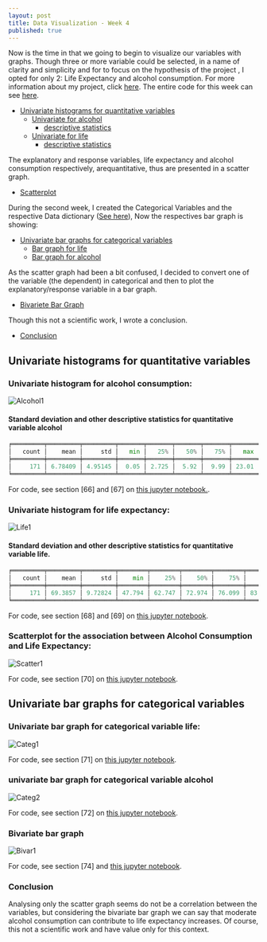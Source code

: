 ```yaml
---
layout: post
title: Data Visualization - Week 4
published: true
---
```


Now is the time in that we going to begin to visualize our variables with graphs.
Though three or more variable could be selected, in a name of clarity and simplicity and for to focus on the hypothesis of the project , I opted for only 2: Life Expectancy and alcohol consumption. For more information about my project, click [here](https://sidon.github.io/data-visualization-week1/).
The entire code for this week can see [here](https://github.com/Sidon/Sidon.github.io/blob/master/_posts/submitw4.ipynb).

+ [Univariate histograms for quantitative variables](#univar1)
  + [Univariate for alcohol ](#univar1)
    + [descriptive statistics](#desc1)
  + [Univariate for life](#univar2)
    + [descriptive statistics](#desc2)

The explanatory and response variables, life expectancy and alcohol consumption respectively, arequantitative, thus are presented in a scatter graph.

+ [Scatterplot ](#scatter1)

During the second week, I created the Categorical Variables and the respective Data dictionary ([See here](https://sidon.github.io/data-visualization-week3/#categorical)), Now the respectives bar graph is showing:

+ [Univariate bar graphs for categorical variables](#barqt)
  + [Bar graph for life](#categ_life)
  + [Bar graph for alcohol](#categ_alcohol)

As the scatter graph had been a bit confused, I decided to convert one of the variable (the dependent) in categorical and then to plot the explanatory/response variable in a bar graph.

+ [Bivariete Bar Graph](#bivar)

Though this not a scientific work, I wrote a conclusion.

+ [Conclusion](#conclusion)

## <a name = "histqt"></a>Univariate histograms for quantitative variables

### <a name = "univar1"></a>Univariate histogram for alcohol consumption:

![Alcohol1](/images/unialcohol1.png)

#### <a name = "desc1"></a>Standard deviation and other descriptive statistics for quantitative variable alcohol

```python
╒═════════╤═════════╤═════════╤═══════╤═══════╤═══════╤═══════╤═══════╕
│   count │    mean │     std │   min │   25% │   50% │   75% │   max │
╞═════════╪═════════╪═════════╪═══════╪═══════╪═══════╪═══════╪═══════╡
│     171 │ 6.78409 │ 4.95145 │  0.05 │ 2.725 │  5.92 │  9.99 │ 23.01 │
╘═════════╧═════════╧═════════╧═══════╧═══════╧═══════╧═══════╧═══════╛
```
For code, see section [66] and [67] on [this jupyter notebook.](https://github.com/Sidon/Sidon.github.io/blob/master/_posts/submitw4.ipynb).

### <a name = "univar2"></a>Univariate histogram for life expectancy:
![Life1](/images/unilife1.png)

#### <a name = "desc2"></a>Standard deviation and other descriptive statistics for quantitative variable life.

```python
╒═════════╤═════════╤═════════╤════════╤════════╤════════╤════════╤════════╕
│   count │    mean │     std │    min │    25% │    50% │    75% │    max │
╞═════════╪═════════╪═════════╪════════╪════════╪════════╪════════╪════════╡
│     171 │ 69.3857 │ 9.72824 │ 47.794 │ 62.747 │ 72.974 │ 76.099 │ 83.394 │
╘═════════╧═════════╧═════════╧════════╧════════╧════════╧════════╧════════╛
```
For code, see section [68] and [69] on [this jupyter notebook](https://github.com/Sidon/Sidon.github.io/blob/master/_posts/submitw4.ipynb).

### <a name = "scatter1"></a>Scatterplot for the association between Alcohol Consumption and Life Expectancy:
![Scatter1](/images/scatter1.png)

For code, see section [70] on [this jupyter notebook](https://github.com/Sidon/Sidon.github.io/blob/master/_posts/submitw4.ipynb).

## <a name = "barqt"></a>Univariate bar graphs for categorical variables

### <a name = "categ_life"></a>Univariate bar graph for categorical variable life:

![Categ1](/images/unicateg_life.png)

For code, see section [71] on [this jupyter notebook](https://github.com/Sidon/Sidon.github.io/blob/master/_posts/submitw4.ipynb).

### <a name = "categ_alcohol"></a>univariate bar graph for categorical variable alcohol

![Categ2](/images/unicateg_alcohol.png)

For code, see section [72] on [this jupyter notebook](https://github.com/Sidon/Sidon.github.io/blob/master/_posts/submitw4.ipynb).


### <a name = "bivar"></a>Bivariate bar graph

![Bivar1](/images/bivar.png)

For code, see section [74] and [this jupyter notebook](https://github.com/Sidon/Sidon.github.io/blob/master/_posts/submitw4.ipynb).

### <a name = "conclusion"></a>Conclusion
Analysing only the scatter graph seems do not be a correlation between the variables, but considering the bivariate bar graph we can say that moderate alcohol consumption can contribute to life expectancy increases.
Of course, this not a scientific work and have value only for this context.

